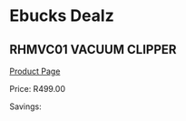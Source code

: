 
# Ebucks Dealz
## RHMVC01 VACUUM CLIPPER
[Product Page](https://www.ebucks.com/web/shop/productSelected.do?prodId=1084247986&catId=998409624)

Price: R499.00

Savings: 


	